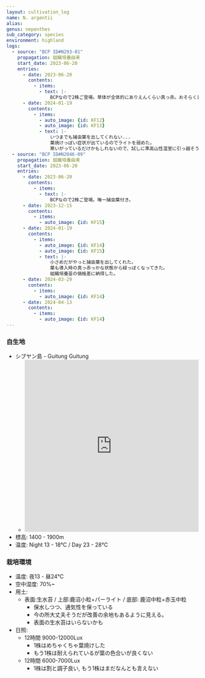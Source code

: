 ```yaml
---
layout: cultivation_log
name: N. argentii
alias:
genus: nepenthes
sub_category: species
environment: highland
logs:
  - source: "BCP ID#N293-01"
    propagation: 組織培養由来
    start_date: 2023-06-20
    entries:
      - date: 2023-06-20
        contents:
          - items:
            - text: |-
                BCPなので2株ご登場。草体が全体的にありえんくらい真っ赤。おそらく日照に敏感なタイプ。輸送ダメージも酷い方。
      - date: 2024-01-19
        contents:
          - items:
            - auto_image: {id: KF12}
            - auto_image: {id: KF13}
            - text: |-
                いつまでも捕虫葉を出してくれない...
                葉焼けっぽい症状が出ているのでライトを弱めた。
                寒いがっているだけかもしれないので、試しに準高山性温室に引っ越そうかな。
  - source: "BCP ID#N2046-09"
    propagation: 組織培養由来
    start_date: 2023-06-20
    entries:
      - date: 2023-06-20
        contents:
          - items:
            - text: |-
                BCPなので2株ご登場。唯一捕虫葉付き。
      - date: 2023-12-15
        contents:
          - items:
            - auto_image: {id: KF15}
      - date: 2024-01-19
        contents:
          - items:
            - auto_image: {id: KF14}
            - auto_image: {id: KF15}
            - text: |-
                小さめだがやっと捕虫葉を出してくれた。
                葉も導入時の真っ赤っかな状態から緑っぽくなってきた。
                組織培養苗の価格差に納得した。
      - date: 2024-03-29
        contents:
          - items:
            - auto_image: {id: KF14}
      - date: 2024-04-13
        contents:
          - items:
            - auto_image: {id: KF14}
---
```

### 自生地
- シブヤン島 - Guitung Guitung
  - <iframe src="https://www.google.com/maps/embed?pb=!1m18!1m12!1m3!1d90498.12452489306!2d122.58811169170345!3d12.391653703867771!2m3!1f0!2f0!3f0!3m2!1i1024!2i768!4f13.1!3m3!1m2!1s0x33a4429305df7281%3A0xe8e4a62974176fcb!2sMount%20Guiting-Guiting!5e0!3m2!1sen!2sjp!4v1708758445967!5m2!1sen!2sjp" width="100%" height="450" style="border:0;" allowfullscreen="" loading="lazy" referrerpolicy="no-referrer-when-downgrade"></iframe>
- 標高: 1400 - 1900m
- 温度: Night 13 - 18℃ / Day 23 - 28℃

### 栽培環境
- 温度: 夜13 - 昼24℃
- 空中湿度: 70%~
- 用土:
  - 表面:生水苔 / 上部:鹿沼小粒+パーライト / 底部: 鹿沼中粒+赤玉中粒
    - 保水しつつ、通気性を保っている
    - 今の所大丈夫そうだが改善の余地もあるように見える。
    - 表面の生水苔はいらないかも
- 日照:
  - 12時間 9000-12000Lux
    - 1株はめちゃくちゃ葉焼けした
    - もう1株は耐えられているが葉の色合いが良くない
  - 12時間 6000-7000Lux
    - 1株は割と調子良い, もう1株はまだなんとも言えない
